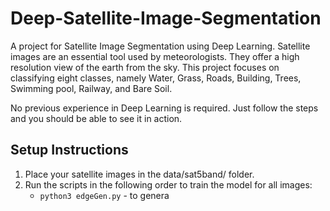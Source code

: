 # Deep-Satellite-Image-Segmentation

A project for Satellite Image Segmentation using Deep Learning. Satellite images are an essential tool used by meteorologists. They offer a high resolution view of the earth from the sky. This project focuses on classifying eight classes, namely Water, Grass, Roads, Building, Trees, Swimming pool, Railway, and Bare Soil.

No previous experience in Deep Learning is required. Just follow the steps and you should be able to see it in action.

## Setup Instructions

1. Place your satellite images in the data/sat5band/ folder.
2. Run the scripts in the following order to train the model for all images:
   - `python3 edgeGen.py` - to genera